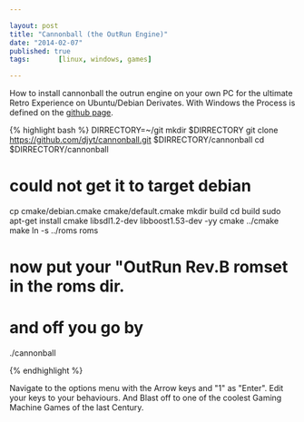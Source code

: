 ```yaml
---

layout: post
title: "Cannonball (the OutRun Engine)"
date: "2014-02-07"
published: true
tags:       [linux, windows, games]

---
```


How to install cannonball the outrun engine on your own PC for the ultimate
Retro Experience on Ubuntu/Debian Derivates. With Windows the Process is defined on the [github page](https://github.com/djyt/cannonball.git).

{% highlight bash %}
DIRRECTORY=~/git
mkdir $DIRRECTORY
git clone https://github.com/djyt/cannonball.git $DIRRECTORY/cannonball
cd $DIRRECTORY/cannonball
# could not get it to target debian
cp cmake/debian.cmake cmake/default.cmake
mkdir build
cd build
sudo apt-get install cmake libsdl1.2-dev libboost1.53-dev -yy
cmake ../cmake
make
ln -s ../roms roms
# now put your "OutRun Rev.B romset in the roms dir.
# and off you go by

./cannonball

{% endhighlight %}


Navigate to the options menu with the Arrow keys and "1" as "Enter".
Edit your keys to your behaviours.
And Blast off to one of the coolest Gaming Machine Games
of the last Century.
